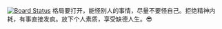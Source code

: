 [![Board Status](https://dev.azure.com/SaltyEgg/a6d616ec-ff56-4ec9-a45c-40568e5a6626/3305ee82-bf77-46de-b80d-8e7406859ea6/_apis/work/boardbadge/ebaee01f-8f22-4d5f-aa67-104cc8a7b8d7)](https://dev.azure.com/SaltyEgg/a6d616ec-ff56-4ec9-a45c-40568e5a6626/_boards/board/t/3305ee82-bf77-46de-b80d-8e7406859ea6/Microsoft.RequirementCategory)
格局要打开，能怪别人的事情，尽量不要怪自己。拒绝精神内耗，有事直接发疯。放下个人素质，享受缺德人生。😎

